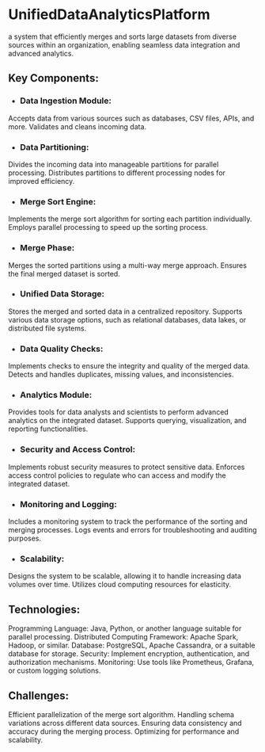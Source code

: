 # UnifiedDataAnalyticsPlatform
a system that efficiently merges and sorts large datasets from diverse sources within an organization, enabling seamless data integration and advanced analytics.

## Key Components:
- ### Data Ingestion Module:

Accepts data from various sources such as databases, CSV files, APIs, and more.
Validates and cleans incoming data.

- ### Data Partitioning:

Divides the incoming data into manageable partitions for parallel processing.
Distributes partitions to different processing nodes for improved efficiency.

- ### Merge Sort Engine:

Implements the merge sort algorithm for sorting each partition individually.
Employs parallel processing to speed up the sorting process.

- ### Merge Phase:

Merges the sorted partitions using a multi-way merge approach.
Ensures the final merged dataset is sorted.

- ### Unified Data Storage:

Stores the merged and sorted data in a centralized repository.
Supports various data storage options, such as relational databases, data lakes, or distributed file systems.

- ### Data Quality Checks:

Implements checks to ensure the integrity and quality of the merged data.
Detects and handles duplicates, missing values, and inconsistencies.

- ### Analytics Module:

Provides tools for data analysts and scientists to perform advanced analytics on the integrated dataset.
Supports querying, visualization, and reporting functionalities.

- ### Security and Access Control:

Implements robust security measures to protect sensitive data.
Enforces access control policies to regulate who can access and modify the integrated dataset.

- ### Monitoring and Logging:

Includes a monitoring system to track the performance of the sorting and merging processes.
Logs events and errors for troubleshooting and auditing purposes.

- ### Scalability:

Designs the system to be scalable, allowing it to handle increasing data volumes over time.
Utilizes cloud computing resources for elasticity.

## Technologies:

Programming Language: Java, Python, or another language suitable for parallel processing.
Distributed Computing Framework: Apache Spark, Hadoop, or similar.
Database: PostgreSQL, Apache Cassandra, or a suitable database for storage.
Security: Implement encryption, authentication, and authorization mechanisms.
Monitoring: Use tools like Prometheus, Grafana, or custom logging solutions.

## Challenges:

Efficient parallelization of the merge sort algorithm.
Handling schema variations across different data sources.
Ensuring data consistency and accuracy during the merging process.
Optimizing for performance and scalability.
